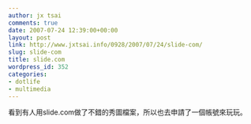```yaml
---
author: jx tsai
comments: true
date: 2007-07-24 12:39:00+00:00
layout: post
link: http://www.jxtsai.info/0928/2007/07/24/slide-com/
slug: slide-com
title: slide.com
wordpress_id: 352
categories:
- dotlife
- multimedia
---
```


看到有人用slide.com做了不錯的秀圖檔案，所以也去申請了一個帳號來玩玩。
